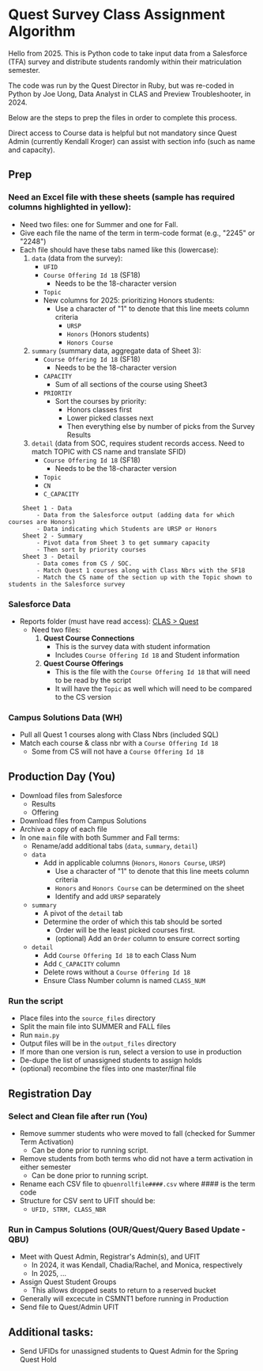 # Quest Survey Class Assignment Algorithm
Hello from 2025. This is Python code to take input data from a Salesforce (TFA) survey and distribute students randomly within their matriculation semester.

The code was run by the Quest Director in Ruby, but was re-coded in Python by Joe Uong, Data Analyst in CLAS and Preview Troubleshooter, in 2024. 

Below are the steps to prep the files in order to complete this process. 

Direct access to Course data is helpful but not mandatory since Quest Admin (currently Kendall Kroger) can assist with section info (such as name and capacity).

## Prep
### Need an Excel file with these sheets (sample has required columns highlighted in yellow):
- Need two files: one for Summer and one for Fall. 
- Give each file the name of the term in term-code format (e.g., "2245" or "2248")
- Each file should have these tabs named like this (lowercase):
    1. `data` (data from the survey):
        - `UFID`
        - `Course Offering Id 18` (SF18)
            - Needs to be the 18-character version
        - `Topic`
        - New columns for 2025: prioritizing Honors students:
            - Use a character of "1" to denote that this line meets column criteria
                - `URSP`
                - `Honors` (Honors students)
                - `Honors Course`
    2. `summary` (summary data, aggregate data of Sheet 3): 
        - `Course Offering Id 18` (SF18)
            - Needs to be the 18-character version
        - `CAPACITY`
            - Sum of all sections of the course using Sheet3
        - `PRIORTIY`
            - Sort the courses by priority:
                - Honors classes first
                - Lower picked classes next
                - Then everything else by number of picks from the Survey Results
    3. `detail` (data from SOC, requires student records access. Need to match TOPIC with CS name and translate SFID)
        - `Course Offering Id 18` (SF18)
            - Needs to be the 18-character version
        - `Topic`
        - `CN`
        - `C_CAPACITY`
```    
    Sheet 1 - Data
        - Data from the Salesforce output (adding data for which courses are Honors)
        - Data indicating which Students are URSP or Honors
    Sheet 2 - Summary
        - Pivot data from Sheet 3 to get summary capacity
        - Then sort by priority courses
    Sheet 3 - Detail
        - Data comes from CS / SOC. 
        - Match Quest 1 courses along with Class Nbrs with the SF18
        - Match the CS name of the section up with the Topic shown to students in the Salesforce survey
```

### Salesforce Data
- Reports folder (must have read access): [CLAS > Quest](https://uf.lightning.force.com/lightning/r/Folder/00l4X000002nHiYQAU/view?queryScope=userFoldershttps://uf.lightning.force.com/lightning/r/Folder/00l4X000002nHiYQAU/view?queryScope=userFolders)
    - Need two files: 
        1. **Quest Course Connections** 
            - This is the survey data with student information
            - Includes `Course Offering Id 18` and Student information
        2. **Quest Course Offerings** 
            - This is the file with the `Course Offering Id 18` that will need to be read by the script
            - It will have the `Topic` as well which will need to be compared to the CS version

### Campus Solutions Data (WH)
- Pull all Quest 1 courses along with Class Nbrs (included SQL)
- Match each course & class nbr with a `Course Offering Id 18`
    - Some from CS will not have a `Course Offering Id 18`

## Production Day (You)
- Download files from Salesforce
    - Results
    - Offering
- Download files from Campus Solutions
- Archive a copy of each file
- In one `main` file with both Summer and Fall terms: 
    - Rename/add additional tabs (`data`, `summary`, `detail`)
    - `data`
        - Add in applicable columns (`Honors`, `Honors Course`, `URSP`)
            - Use a character of "1" to denote that this line meets column criteria
            - `Honors` and `Honors Course` can be determined on the sheet
            - Identify and add `URSP` separately
    - `summary`
        - A pivot of the `detail` tab
        - Determine the order of which this tab should be sorted
            - Order will be the least picked courses first.
            - (optional) Add an `Order` column to ensure correct sorting
    - `detail`
        - Add `Course Offering Id 18` to each Class Num
        - Add `C_CAPACITY` column
        - Delete rows without a `Course Offering Id 18`
        - Ensure Class Number column is named `CLASS_NUM`

### Run the script 
- Place files into the `source_files` directory
- Split the main file into SUMMER and FALL files
- Run `main.py`
- Output files will be in the `output_files` directory
- If more than one version is run, select a version to use in production
- De-dupe the list of unassigned students to assign holds
- (optional) recombine the files into one master/final file

## Registration Day

### Select and Clean file after run (You)
- Remove summer students who were moved to fall (checked for Summer Term Activation)
    - Can be done prior to running script. 
- Remove students from both terms who did not have a term activation in either semester
    - Can be done prior to running script. 
- Rename each CSV file to `qbuenrollfile####.csv` where #### is the term code
- Structure for CSV sent to UFIT should be: 
    - `UFID, STRM, CLASS_NBR`

### Run in Campus Solutions (OUR/Quest/Query Based Update - QBU)
- Meet with Quest Admin, Registrar's Admin(s), and UFIT 
    - In 2024, it was Kendall, Chadia/Rachel, and Monica, respectively
    - In 2025, ... 
- Assign Quest Student Groups
    - This allows dropped seats to return to a reserved bucket
- Generally will excecute in CSMNT1 before running in Production
- Send file to Quest/Admin UFIT

## Additional tasks: 
- Send UFIDs for unassigned students to Quest Admin for the Spring Quest Hold